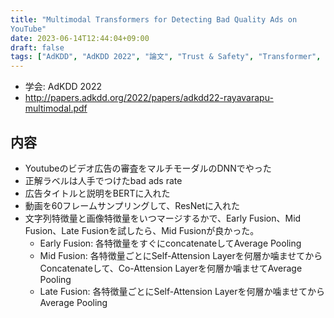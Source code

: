 ```yaml
---
title: "Multimodal Transformers for Detecting Bad Quality Ads on
YouTube"
date: 2023-06-14T12:44:04+09:00
draft: false
tags: ["AdKDD", "AdKDD 2022", "論文", "Trust & Safety", "Transformer", "BERT", "MultiModal"]
---
```



- 学会: AdKDD 2022
- http://papers.adkdd.org/2022/papers/adkdd22-rayavarapu-multimodal.pdf

## 内容

- Youtubeのビデオ広告の審査をマルチモーダルのDNNでやった
- 正解ラベルは人手でつけたbad ads rate
- 広告タイトルと説明をBERTに入れた
- 動画を60フレームサンプリングして、ResNetに入れた
- 文字列特徴量と画像特徴量をいつマージするかで、Early Fusion、Mid Fusion、Late Fusionを試したら、Mid Fusionが良かった。
    - Early Fusion: 各特徴量をすぐにconcatenateしてAverage Pooling
    - Mid Fusion: 各特徴量ごとにSelf-Attension Layerを何層か噛ませてからConcatenateして、Co-Attension Layerを何層か噛ませてAverage Pooling
    - Late Fusion: 各特徴量ごとにSelf-Attension Layerを何層か噛ませてからAverage Pooling
